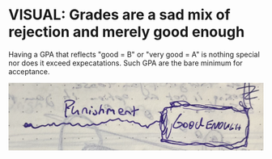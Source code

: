# VISUAL: Grades are a sad mix of rejection and merely good enough

Having a GPA that reflects "good = B" or "very good = A" is nothing special nor does it exceed expecatations. Such GPA are the bare minimum for acceptance. 

![](../media/cleanshot_2023-11-01-at-12-09-28@2x.png)